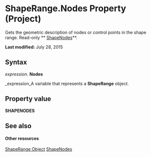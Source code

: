 
# ShapeRange.Nodes Property (Project)
Gets the geometric description of nodes or control points in the shape range. Read-only  ** [ShapeNodes](http://msdn.microsoft.com/en-us/library/office/ff822109%28v=office.15%29)**.

 **Last modified:** July 28, 2015


## Syntax

 _expression_. **Nodes**

 _expression_A variable that represents a  **ShapeRange** object.


## Property value

 **SHAPENODES**


## See also


#### Other resources


 [ShapeRange Object](315031aa-4b8c-424b-26e7-ce15897beb05.md)
 [ShapeNodes](http://msdn.microsoft.com/en-us/library/office/ff822109%28v=office.15%29)
